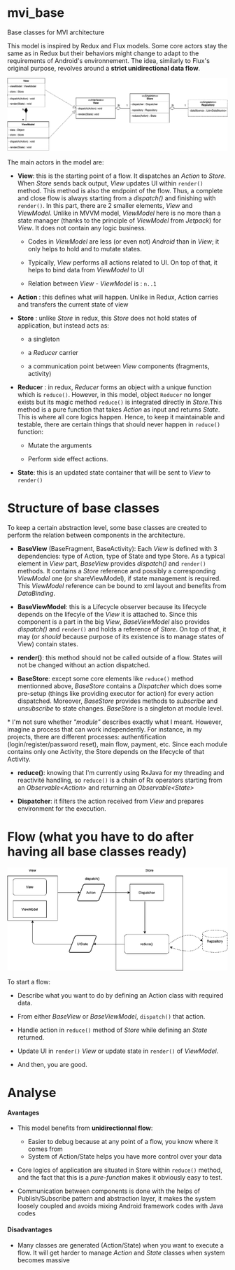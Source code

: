 # mvi_base
Base classes for MVI architecture


This model is inspired by Redux and Flux models. Some core actors stay the same as in Redux but their behaviors might change to adapt to the requirements of Android's environnement. The idea, similarly to Flux's original purpose, revolves around a **strict unidirectional data flow**. 

![Image of diagram class](resources/diagram_class.png)

The main actors in the model are:

- **View**: this is the starting point of a flow. It dispatches an _Action_ to _Store_. When _Store_ sends back output, _View_ updates UI within `render()` method. This method is also the endpoint of the flow. Thus, a complete and close flow is always starting from a _dispatch()_ and finishing with `render()`. In this part, there are 2 smaller elements, _View_ and _ViewModel_. Unlike in MVVM model, _ViewModel_ here is no more than a state manager (thanks to the principle of _ViewModel_ from _Jetpack_) for _View_. It does not contain any logic business. 

    - Codes in _ViewModel_ are less (or even not) _Android_ than in _View_; it only helps to hold and to mutate states.

    - Typically, _View_ performs all actions related to UI. On top of that, it helps to bind data from _ViewModel_ to UI

    - Relation between _View_ - _ViewModel_ is : `n..1`

- **Action** : this defines what will happen. Unlike in Redux, Action carries and transfers the current state of view

- **Store** : unlike _Store_ in redux, this _Store_ does not hold states of application, but instead acts as:

    - a singleton

    - a *Reducer* carrier
    
    - a communication point between _View_ components (fragments, activity)

- **Reducer** : in redux, _Reducer_ forms an object with a unique function which is `reduce()`. However, in this model, object `Reducer` no longer exists but its magic method `reduce()` is integrated directly in _Store_.This method is a pure function that takes _Action_ as input and returns _State_. This is where all core logics happen. Hence, to keep it maintainable and testable, there are certain things that should never happen in `reduce()` function:

    - Mutate the arguments
    
    - Perform side effect actions.

- **State**: this is an updated state container that will be sent to _View_ to `render()`

# Structure of base classes

To keep a certain abstraction level, some base classes are created to perform the relation between components in the architecture.

- **BaseView** (BaseFragment, BaseActivity):  Each _View_ is defined with 3 dependencies: type of Action, type of State and type Store. As a typical element in _View_ part, _BaseView_ provides _dispatch()_ and `render()` methods. It contains a _Store_ reference and possibly a corresponding _ViewModel_ one (or shareViewModel), if state management is required. This _ViewModel_ reference can be bound to xml layout and benefits from _DataBinding_.

- **BaseViewModel**: this is a Lifecycle observer because its lifecycle depends on the lifecyle of the _View_ it is attached to. Since this component is a part in the big _View_, _BaseViewModel_ also provides _dispatch()_ and `render()` and holds a reference of _Store_. On top of that, it may (or _should_ because purpose of its existence is to manage states of View) contain states.

- **render()**: this method should not be called outside of a flow. States will not be changed without an action dispatched.

- **BaseStore**: except some core elements like `reduce()` method mentionned above, _BaseStore_ contains a *Dispatcher* which does some pre-setup (things like providing executor for action) for every action dispatched. Moreover, _BaseStore_ provides methods to *subscribe* and *unsubscribe* to state changes. _BaseStore_ is a singleton at module level. 

\* I'm not sure whether _"module"_ describes exactly what I meant. However, imagine a process that can work independently. For instance, in my projects, there are different processes: authentification (login/register/password reset), main flow, payment, etc. Since each module contains only one Activity, the Store depends on the lifecycle of that Activity.
- **reduce()**: knowing that I'm currently using RxJava for my threading and reactivité handling, so `reduce()` is a chain of Rx operators starting from an _Observable\<Action\>_ and returning an _Observable\<State\>_
  
- **Dispatcher**: it filters the action received from _View_ and prepares environment for the execution.

# Flow (what you have to do after having all base classes ready)

![Image of diagram flow](resources/diagram_flow.png)

To start a flow:

- Describe what you want to do by defining an Action class with required data.

- From either _BaseView_ or _BaseViewModel_, `dispatch()` that action.

- Handle action in `reduce()` method of _Store_ while defining an _State_ returned.

- Update UI in `render()` _View_ or update state in  `render()` of _ViewModel_.

- And then, you are good.

# Analyse
####  Avantages
- This model benefits from **unidirectionnal flow**:
    - Easier to debug because at any point of a flow, you know where it comes from
    - System of Action/State helps you have more control over your data
    
- Core logics of application are situated in Store within `reduce()` method, and the fact that this is a _pure-function_ makes it obviously easy to test.

- Communication between components is done with the helps of Publish/Subscribe pattern and abstraction layer, it makes the system loosely coupled and avoids mixing Android framework codes with Java codes

#### Disadvantages

- Many classes are generated (Action/State) when you want to execute a flow. It will get harder to manage _Action_ and _State_ classes when system becomes massive